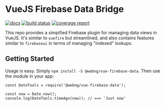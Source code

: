 # VueJS Firebase Data Bridge

[![docs](https://img.shields.io/badge/Project_Docs-mkdocs-blue.svg)](http://webng.gitlab-pages.paltalk.com/vue-firebase-data)
[![build status](http://gitlab.paltalk.com/webng/vue-firebase-data/badges/master/build.svg)](http://gitlab.paltalk.com/webng/vue-firebase-data/pipelines)
[![coverage report](http://gitlab.paltalk.com/webng/vue-firebase-data/badges/master/coverage.svg)](http://webng.gitlab-pages.paltalk.com/vue-firebase-data/coverage/index.html)

This repo provides a simpified Firebase plugin for managing data views
in VueJS. It's similar to `vuefire` but streamlined, and also contains
features similar to `firebaseui` in terms of managing "indexed"
lookups.

## Getting Started

Usage is easy. Simply `npm install -S @webng/vue-firebase-data`. Then use the
module in your app:

    const DateTools = require('@webng/vue-firebase-data');

    const now = Date.now();
    console.log(DateTools.timeAgo(now)); // ==> 'Just now'
